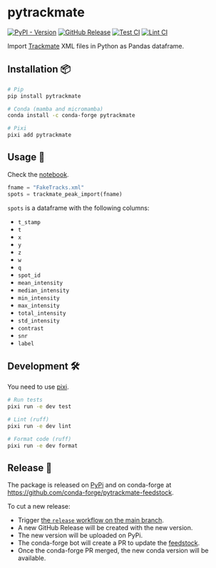 # pytrackmate

[pypi-badge]: https://img.shields.io/pypi/v/pytrackmate
[release-badge]: https://img.shields.io/github/v/release/hadim/pytrackmate?logo=github
[test-badge]: https://github.com/hadim/pytrackmate/actions/workflows/test.yaml/badge.svg?branch=main
[lint-badge]: https://github.com/hadim/pytrackmate/actions/workflows/lint.yaml/badge.svg?branch=main

[![PyPI - Version][pypi-badge]](https://pypi.org/project/pytrackmate/)
[![GitHub Release][release-badge]](https://github.com/hadim/pytrackmate/releases)
[![Test CI][test-badge]](https://github.com/hadim/pytrackmate/actions/workflows/test.yaml)
[![Lint CI][lint-badge]](https://github.com/hadim/pytrackmate/actions/workflows/lint.yaml)

Import [Trackmate](https://imagej.net/TrackMate) XML files in Python as Pandas dataframe.

## Installation 📦

```bash
# Pip
pip install pytrackmate

# Conda (mamba and micromamba)
conda install -c conda-forge pytrackmate

# Pixi
pixi add pytrackmate
```

## Usage 🚀

Check the [notebook](notebooks/Trackmate.ipynb).

```python
fname = "FakeTracks.xml"
spots = trackmate_peak_import(fname)
```

`spots` is a dataframe with the following columns:

- `t_stamp`
- `t`
- `x`
- `y`
- `z`
- `w`
- `q`
- `spot_id`
- `mean_intensity`
- `median_intensity`
- `min_intensity`
- `max_intensity`
- `total_intensity`
- `std_intensity`
- `contrast`
- `snr`
- `label`

## Development 🛠️

You need to use [pixi](https://pixi.sh).

```bash
# Run tests
pixi run -e dev test

# Lint (ruff)
pixi run -e dev lint

# Format code (ruff)
pixi run -e dev format
```

## Release 🚢

The package is released on [PyPi](https://pypi.org/project/pytrackmate/) and on conda-forge at <https://github.com/conda-forge/pytrackmate-feedstock>.

To cut a new release:

- Trigger [the `release` workflow on the main branch](https://github.com/hadim/pytrackmate/actions/workflows/release.yaml).
- A new GitHub Release will be created with the new version.
- The new version will be uploaded on PyPi.
- The conda-forge bot will create a PR to update the [feedstock](https://github.com/conda-forge/pytrackmate-feedstock).
- Once the conda-forge PR merged, the new conda version will be available.
